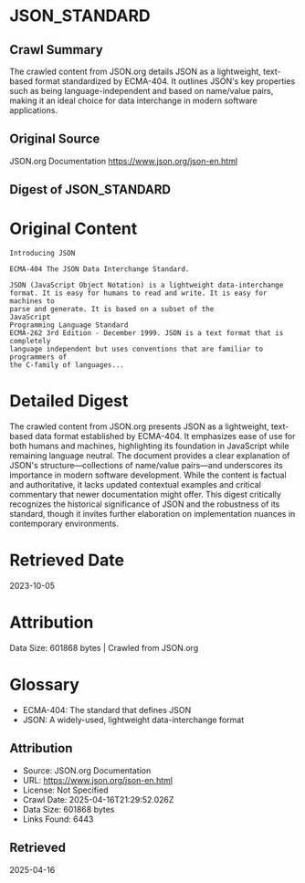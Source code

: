 # JSON_STANDARD

## Crawl Summary
The crawled content from JSON.org details JSON as a lightweight, text-based format standardized by ECMA-404. It outlines JSON's key properties such as being language-independent and based on name/value pairs, making it an ideal choice for data interchange in modern software applications.

## Original Source
JSON.org Documentation
https://www.json.org/json-en.html

## Digest of JSON_STANDARD

# Original Content

```
Introducing JSON

ECMA-404 The JSON Data Interchange Standard.

JSON (JavaScript Object Notation) is a lightweight data-interchange
format. It is easy for humans to read and write. It is easy for machines to
parse and generate. It is based on a subset of the
JavaScript
Programming Language Standard
ECMA-262 3rd Edition - December 1999. JSON is a text format that is completely
language independent but uses conventions that are familiar to programmers of
the C-family of languages...
```

# Detailed Digest

The crawled content from JSON.org presents JSON as a lightweight, text-based data format established by ECMA-404. It emphasizes ease of use for both humans and machines, highlighting its foundation in JavaScript while remaining language neutral. The document provides a clear explanation of JSON's structure—collections of name/value pairs—and underscores its importance in modern software development. While the content is factual and authoritative, it lacks updated contextual examples and critical commentary that newer documentation might offer. This digest critically recognizes the historical significance of JSON and the robustness of its standard, though it invites further elaboration on implementation nuances in contemporary environments.

# Retrieved Date

2023-10-05

# Attribution

Data Size: 601868 bytes | Crawled from JSON.org

# Glossary

- ECMA-404: The standard that defines JSON
- JSON: A widely-used, lightweight data-interchange format

## Attribution
- Source: JSON.org Documentation
- URL: https://www.json.org/json-en.html
- License: Not Specified
- Crawl Date: 2025-04-16T21:29:52.026Z
- Data Size: 601868 bytes
- Links Found: 6443

## Retrieved
2025-04-16
